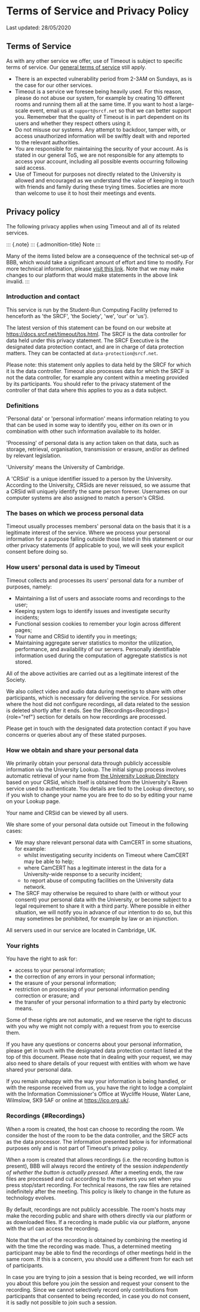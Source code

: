 Terms of Service and Privacy Policy
===================================

Last updated: 28/05/2020

Terms of Service
----------------

As with any other service we offer, use of Timeout is subject to
specific terms of service. Our [general terms of
service](https://www.srcf.net/tos) still apply.

-   There is an expected vulnerability period from 2-3AM on Sundays, as
    is the case for our other services.
-   Timeout is a service we foresee being heavily used. For this reason,
    please do not abuse our system, for example by creating 10 different
    rooms and running them all at the same time. If you want to host a
    large-scale event, email us at `support@srcf.net` so that we can
    better support you. Rememeber that the quality of Timeout is in part
    dependent on its users and whether they respect others using it.
-   Do not misuse our systems. Any attempt to backdoor, tamper with, or
    access unauthorized information will be swiftly dealt with and
    reported to the relevant authorities.
-   You are responsible for maintaining the security of your account. As
    is stated in our general ToS, we are not responsible for any
    attempts to access your account, including all possible events
    occurring following said access.
-   Use of Timeout for purposes not directly related to the University
    is allowed and encouraged as we understand the value of keeping in
    touch with friends and family during these trying times. Societies
    are more than welcome to use it to host their meetings and events.

Privacy policy
--------------

The following privacy applies when using Timeout and all of its related
services.

::: {.note}
::: {.admonition-title}
Note
:::

Many of the items listed below are a consequence of the technical set-up
of BBB, which would take a significant amount of effort and time to
modify. For more technical information, please [visit this
link](https://github.com/ichdasich/bbb-privacy). Note that we may make
changes to our platform that would make statements in the above link
invalid.
:::

### Introduction and contact

This service is run by the Student-Run Computing Facility (referred to
henceforth as 'the SRCF', 'the Society', 'we', 'our' or 'us').

The latest version of this statement can be found on our website at
<https://docs.srcf.net/timeout/tos.html>. The SRCF is the data
controller for data held under this privacy statement. The SRCF
Executive is the designated data protection contact, and are in charge
of data protection matters. They can be contacted at
`data-protection@srcf.net`.

Please note: this statement only applies to data held by the SRCF for
which it is the data controller. Timeout also processes data for which
the SRCF is not the data controller, for example any content within a
meeting provided by its participants. You should refer to the privacy
statement of the controller of that data where this applies to you as a
data subject.

### Definitions

'Personal data' or 'personal information' means information relating
to you that can be used in some way to identify you, either on its own
or in combination with other such information available to its holder.

'Processing' of personal data is any action taken on that data, such
as storage, retrieval, organisation, transmission or erasure, and/or as
defined by relevant legislation.

'University' means the University of Cambridge.

A 'CRSid' is a unique identifier issued to a person by the University.
According to the University, CRSids are never reissued, so we assume
that a CRSid will uniquely identify the same person forever. Usernames
on our computer systems are also assigned to match a person's CRSid.

### The bases on which we process personal data

Timeout usually processes members' personal data on the basis that it
is a legitimate interest of the service. Where we process your personal
information for a purpose falling outside those listed in this statement
or our other privacy statements (if applicable to you), we will seek
your explicit consent before doing so.

### How users' personal data is used by Timeout

Timeout collects and processes its users' personal data for a number of
purposes, namely:

-   Maintaining a list of users and associate rooms and recordings to
    the user;
-   Keeping system logs to identify issues and investigate security
    incidents;
-   Functional session cookies to remember your login across different
    pages;
-   Your name and CRSid to identify you in meetings;
-   Maintaining aggregate server statistics to monitor the utilization,
    performance, and availability of our servers. Personally
    identifiable information used during the computation of aggregate
    statistics is not stored.

All of the above activities are carried out as a legitimate interest of
the Society.

We also collect video and audio data during meetings to share with other
participants, which is necessary for delivering the service. For
sessions where the host did not configure recordings, all data related
to the session is deleted shortly after it ends. See the
[Recordings\<Recordings\>]{role="ref"} section for details on how
recordings are processed.

Please get in touch with the designated data protection contact if you
have concerns or queries about any of these stated purposes.

### How we obtain and share your personal data

We primarily obtain your personal data through publicly accessible
information via the University Lookup. The initial signup process
involves automatic retrieval of your name from [the University Lookup
Directory](https://help.uis.cam.ac.uk/service/collaboration/lookup)
based on your CRSid, which itself is obtained from the University's
Raven service used to authenticate. You details are tied to the Lookup
directory, so if you wish to change your name you are free to do so by
editing your name on your Lookup page.

Your name and CRSid can be viewed by all users.

We share some of your personal data outside out Timeout in the following
cases:

-   We may share relevant personal data with CamCERT in some situations,
    for example:
    -   whilst investigating security incidents on Timeout where CamCERT
        may be able to help;
    -   where CamCERT has a legitimate interest in the data for a
        University-wide response to a security incident;
    -   to report abuse of computing facilities on the University data
        network.
-   The SRCF may otherwise be required to share (with or without your
    consent) your personal data with the University, or become subject
    to a legal requirement to share it with a third party. Where
    possible in either situation, we will notify you in advance of our
    intention to do so, but this may sometimes be prohibited, for
    example by law or an injunction.

All servers used in our service are located in Cambridge, UK.

### Your rights

You have the right to ask for:

-   access to your personal information;
-   the correction of any errors in your personal information;
-   the erasure of your personal information;
-   restriction on processing of your personal information pending
    correction or erasure; and
-   the transfer of your personal information to a third party by
    electronic means.

Some of these rights are not automatic, and we reserve the right to
discuss with you why we might not comply with a request from you to
exercise them.

If you have any questions or concerns about your personal information,
please get in touch with the designated data protection contact listed
at the top of this document. Please note that in dealing with your
request, we may also need to share details of your request with entities
with whom we have shared your personal data.

If you remain unhappy with the way your information is being handled, or
with the response received from us, you have the right to lodge a
complaint with the Information Commissioner's Office at Wycliffe House,
Water Lane, Wilmslow, SK9 5AF or online at <https://ico.org.uk/>.

### Recordings {#Recordings}

When a room is created, the host can choose to recording the room. We
consider the host of the room to be the data controller, and the SRCF
acts as the data processor. The information presented below is for
informational purposes only and is not part of Timeout's privacy
policy.

When a room is created that allows recordings (i.e. the recording button
is present), BBB will always record the entirety of the session
*independently of whether the button is actually pressed*. After a
meeting ends, the raw files are processed and cut according to the
markers you set when you press stop/start recording. For technical
reasons, the raw files are retained indefinitely after the meeting. This
policy is likely to change in the future as technology evolves.

By default, recordings are not publicly accessible. The room's hosts
may make the recording public and share with others directly via our
platform or as downloaded files. If a recording is made public via our
platform, anyone with the url can access the recording.

Note that the url of the recording is obtained by combining the meeting
id with the time the recording was made. Thus, a determined meeting
participant may be able to find the recordings of other meetings held in
the same room. If this is a concern, you should use a different from for
each set of participants.

In case you are trying to join a session that is being recorded, we will
inform you about this before you join the session and request your
consent to the recording. Since we cannot selectively record only
contributions from participants that consented to being recorded, in
case you do not consent, it is sadly not possible to join such a
session.
